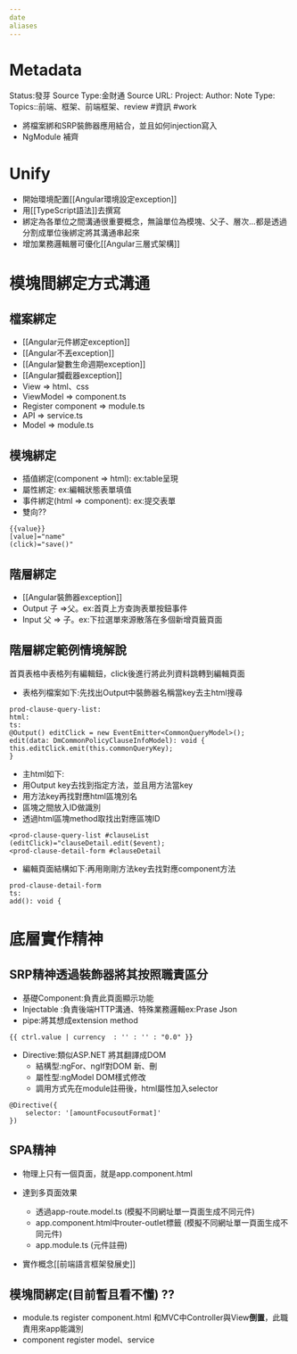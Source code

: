 ```yaml
---
date
aliases
---
```

# Metadata
Status:發芽
Source Type:金財通
Source URL:
Project:
Author:
Note Type:
Topics::前端、框架、前端框架、review
#資訊 #work 


- 將檔案綁和SRP裝飾器應用結合，並且如何injection寫入
- NgModule 補齊


# Unify
- 開始環境配置[[Angular環境設定exception]]
- 用[[TypeScript語法]]去撰寫
- 綁定為各單位之間溝通很重要概念，無論單位為模塊、父子、層次...都是透過分割成單位後綁定將其溝通串起來
- 增加業務邏輯層可優化[[Angular三層式架構]]

# 模塊間綁定方式溝通
## 檔案綁定
- [[Angular元件綁定exception]]
- [[Angular不丟exception]]
- [[Angular變數生命週期exception]]
- [[Angular攔截器exception]]
- View => html、css
- ViewModel => component.ts
- Register component => module.ts
- API => service.ts
- Model => module.ts
## 模塊綁定
- 插值綁定(component => html): ex:table呈現 
- 屬性綁定: ex:編輯狀態表單填值 
- 事件綁定(html => component): ex:提交表單
- 雙向??

```
{{value}}
[value]="name"
(click)="save()"
```
## 階層綁定
- [[Angular裝飾器exception]]
- Output 子 =>父。ex:首頁上方查詢表單按鈕事件
- Input 父 => 子。ex:下拉選單來源散落在多個新增頁籤頁面
## 階層綁定範例情境解說
首頁表格中表格列有編輯鈕，click後進行將此列資料跳轉到編輯頁面
- 表格列檔案如下:先找出Output中裝飾器名稱當key去主html搜尋
```
prod-clause-query-list:
html:
ts:
@Output() editClick = new EventEmitter<CommonQueryModel>();
edit(data: DmCommonPolicyClauseInfoModel): void {  this.editClick.emit(this.commonQueryKey);
}
```
- 主html如下:
- 用Output key去找到指定方法，並且用方法當key
- 用方法key再找對應html區塊別名
- 區塊之間放入ID做識別
- 透過html區塊method取找出對應區塊ID
```
<prod-clause-query-list #clauseList
(editClick)="clauseDetail.edit($event);
<prod-clause-detail-form #clauseDetail
```
- 編輯頁面結構如下:再用剛剛方法key去找對應component方法
```
prod-clause-detail-form
ts:
add(): void {
```

# 底層實作精神
## SRP精神透過裝飾器將其按照職責區分
- 基礎Component:負責此頁面顯示功能
- Injectable :負責後端HTTP溝通、特殊業務邏輯ex:Prase Json
- pipe:將其想成extension method
```
{{ ctrl.value | currency  : '' : '' : "0.0" }}
```

- Directive:類似ASP.NET 將其翻譯成DOM
  - 結構型:ngFor、ngIf對DOM 新、刪
  - 屬性型:ngModel DOM樣式修改
  - 調用方式先在module註冊後，html屬性加入selector
```
@Directive({
    selector: '[amountFocusoutFormat]'
})
```

## SPA精神
- 物理上只有一個頁面，就是app.component.html
- 達到多頁面效果
  - 透過app-route.model.ts (模擬不同網址單一頁面生成不同元件)
  - app.component.html中router-outlet標籤 (模擬不同網址單一頁面生成不同元件)
  - app.module.ts (元件註冊)

- 實作概念[[前端語言框架發展史]]


## 模塊間綁定(目前暫且看不懂) ??
- module.ts register component.html 和MVC中Controller與View**倒置**，此職責用來app能識別
- component register model、service
